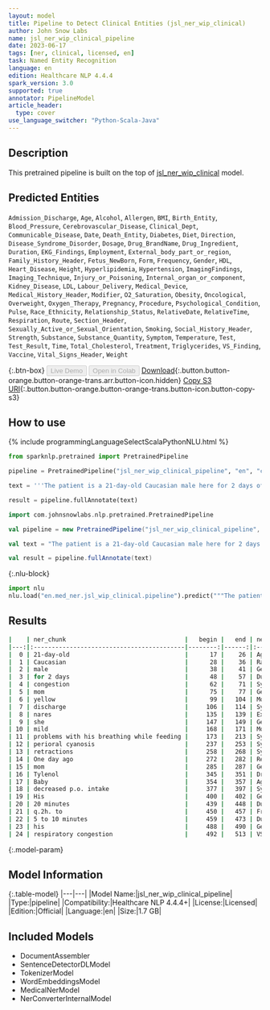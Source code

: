 ```yaml
---
layout: model
title: Pipeline to Detect Clinical Entities (jsl_ner_wip_clinical)
author: John Snow Labs
name: jsl_ner_wip_clinical_pipeline
date: 2023-06-17
tags: [ner, clinical, licensed, en]
task: Named Entity Recognition
language: en
edition: Healthcare NLP 4.4.4
spark_version: 3.0
supported: true
annotator: PipelineModel
article_header:
  type: cover
use_language_switcher: "Python-Scala-Java"
---
```


## Description

This pretrained pipeline is built on the top of [jsl_ner_wip_clinical](https://nlp.johnsnowlabs.com/2021/03/31/jsl_ner_wip_clinical_en.html) model.

## Predicted Entities

`Admission_Discharge`, `Age`, `Alcohol`, `Allergen`, `BMI`, `Birth_Entity`, `Blood_Pressure`, `Cerebrovascular_Disease`, `Clinical_Dept`, `Communicable_Disease`, `Date`, `Death_Entity`, `Diabetes`, `Diet`, `Direction`, `Disease_Syndrome_Disorder`, `Dosage`, `Drug_BrandName`, `Drug_Ingredient`, `Duration`, `EKG_Findings`, `Employment`, `External_body_part_or_region`, `Family_History_Header`, `Fetus_NewBorn`, `Form`, `Frequency`, `Gender`, `HDL`, `Heart_Disease`, `Height`, `Hyperlipidemia`, `Hypertension`, `ImagingFindings`, `Imaging_Technique`, `Injury_or_Poisoning`, `Internal_organ_or_component`, `Kidney_Disease`, `LDL`, `Labour_Delivery`, `Medical_Device`, `Medical_History_Header`, `Modifier`, `O2_Saturation`, `Obesity`, `Oncological`, `Overweight`, `Oxygen_Therapy`, `Pregnancy`, `Procedure`, `Psychological_Condition`, `Pulse`, `Race_Ethnicity`, `Relationship_Status`, `RelativeDate`, `RelativeTime`, `Respiration`, `Route`, `Section_Header`, `Sexually_Active_or_Sexual_Orientation`, `Smoking`, `Social_History_Header`, `Strength`, `Substance`, `Substance_Quantity`, `Symptom`, `Temperature`, `Test`, `Test_Result`, `Time`, `Total_Cholesterol`, `Treatment`, `Triglycerides`, `VS_Finding`, `Vaccine`, `Vital_Signs_Header`, `Weight`



{:.btn-box}
<button class="button button-orange" disabled>Live Demo</button>
<button class="button button-orange" disabled>Open in Colab</button>
[Download](https://s3.amazonaws.com/auxdata.johnsnowlabs.com/clinical/models/jsl_ner_wip_clinical_pipeline_en_4.4.4_3.0_1686980102303.zip){:.button.button-orange.button-orange-trans.arr.button-icon.hidden}
[Copy S3 URI](s3://auxdata.johnsnowlabs.com/clinical/models/jsl_ner_wip_clinical_pipeline_en_4.4.4_3.0_1686980102303.zip){:.button.button-orange.button-orange-trans.button-icon.button-copy-s3}

## How to use

<div class="tabs-box" markdown="1">
{% include programmingLanguageSelectScalaPythonNLU.html %}

```python
from sparknlp.pretrained import PretrainedPipeline

pipeline = PretrainedPipeline("jsl_ner_wip_clinical_pipeline", "en", "clinical/models")

text = '''The patient is a 21-day-old Caucasian male here for 2 days of congestion - mom has been suctioning yellow discharge from the patient's nares, plus she has noticed some mild problems with his breathing while feeding (but negative for any perioral cyanosis or retractions). One day ago, mom also noticed a tactile temperature and gave the patient Tylenol. Baby also has had some decreased p.o. intake. His normal breast-feeding is down from 20 minutes q.2h. to 5 to 10 minutes secondary to his respiratory congestion. He sleeps well, but has been more tired and has been fussy over the past 2 days. The parents noticed no improvement with albuterol treatments given in the ER. His urine output has also decreased; normally he has 8 to 10 wet and 5 dirty diapers per 24 hours, now he has down to 4 wet diapers per 24 hours. Mom denies any diarrhea. His bowel movements are yellow colored and soft in nature.'''

result = pipeline.fullAnnotate(text)
```
```scala
import com.johnsnowlabs.nlp.pretrained.PretrainedPipeline

val pipeline = new PretrainedPipeline("jsl_ner_wip_clinical_pipeline", "en", "clinical/models")

val text = "The patient is a 21-day-old Caucasian male here for 2 days of congestion - mom has been suctioning yellow discharge from the patient's nares, plus she has noticed some mild problems with his breathing while feeding (but negative for any perioral cyanosis or retractions). One day ago, mom also noticed a tactile temperature and gave the patient Tylenol. Baby also has had some decreased p.o. intake. His normal breast-feeding is down from 20 minutes q.2h. to 5 to 10 minutes secondary to his respiratory congestion. He sleeps well, but has been more tired and has been fussy over the past 2 days. The parents noticed no improvement with albuterol treatments given in the ER. His urine output has also decreased; normally he has 8 to 10 wet and 5 dirty diapers per 24 hours, now he has down to 4 wet diapers per 24 hours. Mom denies any diarrhea. His bowel movements are yellow colored and soft in nature."

val result = pipeline.fullAnnotate(text)
```


{:.nlu-block}
```python
import nlu
nlu.load("en.med_ner.jsl_wip_clinical.pipeline").predict("""The patient is a 21-day-old Caucasian male here for 2 days of congestion - mom has been suctioning yellow discharge from the patient's nares, plus she has noticed some mild problems with his breathing while feeding (but negative for any perioral cyanosis or retractions). One day ago, mom also noticed a tactile temperature and gave the patient Tylenol. Baby also has had some decreased p.o. intake. His normal breast-feeding is down from 20 minutes q.2h. to 5 to 10 minutes secondary to his respiratory congestion. He sleeps well, but has been more tired and has been fussy over the past 2 days. The parents noticed no improvement with albuterol treatments given in the ER. His urine output has also decreased; normally he has 8 to 10 wet and 5 dirty diapers per 24 hours, now he has down to 4 wet diapers per 24 hours. Mom denies any diarrhea. His bowel movements are yellow colored and soft in nature.""")
```

</div>



## Results

```bash
|    | ner_chunk                                 |   begin |   end | ner_label                    |   confidence |
|---:|:------------------------------------------|--------:|------:|:-----------------------------|-------------:|
|  0 | 21-day-old                                |      17 |    26 | Age                          |     0.9984   |
|  1 | Caucasian                                 |      28 |    36 | Race_Ethnicity               |     1        |
|  2 | male                                      |      38 |    41 | Gender                       |     0.9986   |
|  3 | for 2 days                                |      48 |    57 | Duration                     |     0.678133 |
|  4 | congestion                                |      62 |    71 | Symptom                      |     0.9693   |
|  5 | mom                                       |      75 |    77 | Gender                       |     0.7091   |
|  6 | yellow                                    |      99 |   104 | Modifier                     |     0.667    |
|  7 | discharge                                 |     106 |   114 | Symptom                      |     0.3037   |
|  8 | nares                                     |     135 |   139 | External_body_part_or_region |     0.89     |
|  9 | she                                       |     147 |   149 | Gender                       |     0.9992   |
| 10 | mild                                      |     168 |   171 | Modifier                     |     0.8106   |
| 11 | problems with his breathing while feeding |     173 |   213 | Symptom                      |     0.500483 |
| 12 | perioral cyanosis                         |     237 |   253 | Symptom                      |     0.54895  |
| 13 | retractions                               |     258 |   268 | Symptom                      |     0.9847   |
| 14 | One day ago                               |     272 |   282 | RelativeDate                 |     0.550167 |
| 15 | mom                                       |     285 |   287 | Gender                       |     0.573    |
| 16 | Tylenol                                   |     345 |   351 | Drug_BrandName               |     0.9958   |
| 17 | Baby                                      |     354 |   357 | Age                          |     0.9989   |
| 18 | decreased p.o. intake                     |     377 |   397 | Symptom                      |     0.22495  |
| 19 | His                                       |     400 |   402 | Gender                       |     0.9997   |
| 20 | 20 minutes                                |     439 |   448 | Duration                     |     0.1453   |
| 21 | q.2h. to                                  |     450 |   457 | Frequency                    |     0.413667 |
| 22 | 5 to 10 minutes                           |     459 |   473 | Duration                     |     0.152125 |
| 23 | his                                       |     488 |   490 | Gender                       |     0.9987   |
| 24 | respiratory congestion                    |     492 |   513 | VS_Finding                   |     0.6458   |
```

{:.model-param}
## Model Information

{:.table-model}
|---|---|
|Model Name:|jsl_ner_wip_clinical_pipeline|
|Type:|pipeline|
|Compatibility:|Healthcare NLP 4.4.4+|
|License:|Licensed|
|Edition:|Official|
|Language:|en|
|Size:|1.7 GB|

## Included Models

- DocumentAssembler
- SentenceDetectorDLModel
- TokenizerModel
- WordEmbeddingsModel
- MedicalNerModel
- NerConverterInternalModel